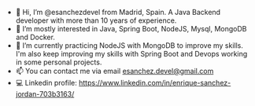 - 👋 Hi, I’m @esanchezdevel from Madrid, Spain. A Java Backend developer with more than 10 years of experience.
- 👀 I’m mostly interested in Java, Spring Boot, NodeJS, Mysql, MongoDB and Docker.
- 🌱 I’m currently practicing NodeJS with MongoDB to improve my skills. I'm also keep improving my skills with Spring Boot and Devops working in some personal projects.
- 📫 You can contact me via email esanchez.devel@gmail.com
- :computer: Linkedin profile: https://www.linkedin.com/in/enrique-sanchez-jordan-703b3163/

<!---
esanchezdevel/esanchezdevel is a ✨ special ✨ repository because its `README.md` (this file) appears on your GitHub profile.
You can click the Preview link to take a look at your changes.
--->

